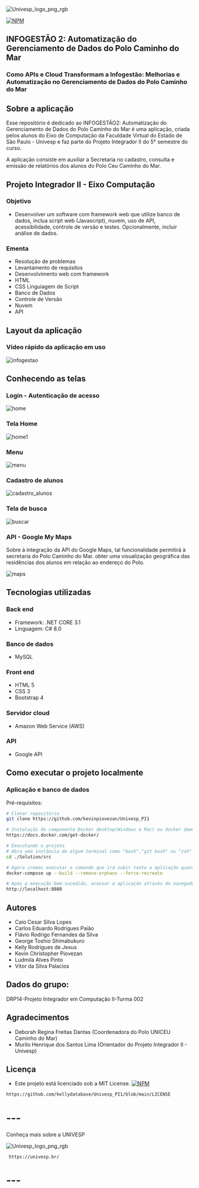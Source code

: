 
![Univesp_logo_png_rgb](https://github.com/user-attachments/assets/e473e15f-0937-4da0-b2e8-06d2bbf013e9)


[![NPM](https://img.shields.io/npm/l/react)](https://github.com/kellydatabase/Univesp_PI2/blob/main/LICENSE)

## INFOGESTÃO 2: Automatização do Gerenciamento de Dados do Polo Caminho do Mar

### Como APIs e Cloud Transformam a Infogestão: Melhorias e Automatização no Gerenciamento de Dados do Polo Caminho do Mar

## Sobre a aplicação
Esse repositório é dedicado ao INFOGESTÃO2: Automatização do Gerenciamento de Dados do Polo Caminho do Mar é uma aplicação, criada pelos alunos do Eixo de Computação da Faculdade Virtual do Estado de São Paulo - Univesp e faz parte do Projeto Integrador II do 5° semestre do curso.

A aplicação consiste em auxiliar a Secretaria no cadastro, consulta e emissão de relatórios dos alunos do Polo Ceu Caminho do Mar.

## Projeto Integrador II -  Eixo Computação
### Objetivo
- Desenvolver um software com framework web que utilize banco de dados, inclua script web (Javascript), nuvem, uso de API, acessibilidade, controle de versão e testes. Opcionalmente, incluir análise de dados.

### Ementa
- Resolução de problemas
- Levantamento de requisitos
- Desenvolvimento web com framework
- HTML
- CSS
  Linguiagem de Script
- Banco de Dados
- Controle de Versão
- Nuvem
- API


## Layout da aplicação

### Vídeo rápido da aplicação em uso
![infogestao](https://github.com/user-attachments/assets/bc347498-ed20-4f40-9e2e-f66bbdf1e8d7)


## Conhecendo as telas

### Login - Autenticação de acesso
![home](https://github.com/user-attachments/assets/5095a89e-2098-4a39-a851-4285ff447f51)

### Tela Home
![home1](https://github.com/user-attachments/assets/f2d59467-5690-45dc-b15c-c907c90725be)

### Menu
![menu](https://github.com/user-attachments/assets/34473b73-b2e2-4dd0-a47c-d5125e3b9b5b)

### Cadastro de alunos
![cadastro_alunos](https://github.com/user-attachments/assets/c404797b-2094-4fd6-9317-0e30c1480b50)

### Tela de busca
![buscar](https://github.com/user-attachments/assets/b7425c6d-8569-4f04-8857-eed145e3ef2a)

### API - Google My Maps
Sobre à integração da API do Google Maps, tal funcionalidade permitirá à secretaria do Polo Caminho do Mar. obter uma visualização geográfica das residências dos alunos em relação ao endereço do Polo. 

![maps](https://github.com/user-attachments/assets/09392888-57b2-4617-b057-1a2347c7228e)



## Tecnologias utilizadas
### Back end
- Framework: .NET CORE 3.1
- Linguagem: C# 8.0
  
### Banco de dados
- MySQL
  
### Front end
- HTML 5
- CSS 3
- Bootstrap 4

### Servidor cloud
- Amazon Web Service (AWS)
  
### API
- Google API

## Como executar o projeto localmente

### Aplicação e banco de dados 
Pré-requisitos:

```bash
# Clonar repositório
git clone https://github.com/kevinpiovezan/Univesp_PI1

# Instalação do componente Docker desktop(Windows e Mac) ou docker daemon e docker-compose(Linux):
https://docs.docker.com/get-docker/

# Executando o projeto
# Abra uma instância de algum terminal como "bash","git bash" ou "zsh" dentro da pasta onde foi clonada a aplicação, e navegue até a pasta "src" como no exemplo abaixo:
cd ./Solution/src

# Agora iremos executar o comando que irá subir tanto a aplicação quanto o banco de dados:
docker-compose up --build --remove-orphans --force-recreate

# Após a execução bem-sucedida, acessar a aplicação através do navegador de sua preferência utilizando o seguinte endereço:
http://localhost:8080
```

## Autores

- Caio Cesar Silva Lopes
- Carlos Eduardo Rodrigues Paião
- Flávio Rodrigo Fernandes da Silva
- George Toshio Shimabukuro
- Kelly Rodrigues de Jesus
- Kevin Christopher Piovezan
- Ludmila Alves Pinto
- Vitor da Silva Palacios

 ## Dados do grupo:
 DRP14-Projeto Integrador em Computação II-Turma 002

## Agradecimentos
- Deborah Regina Freitas Dantas (Coordenadora do Polo UNICEU Caminho do Mar)
- Murilo Henrique dos Santos Lima (Orientador do Projeto Integrador II - Univesp)

## Licença
- Este projeto está licenciado sob a MIT License. [![NPM](https://img.shields.io/npm/l/react)](https://github.com/kevinpiovezan/Univesp_PI1/blob/main/LICENSE) 
```bash
https://github.com/kellydatabase/Univesp_PI1/blob/main/LICENSE

```
# ---
Conheça mais sobre a UNIVESP

![Univesp_logo_png_rgb](https://github.com/user-attachments/assets/9999993f-8def-4415-90c4-a5d44ce51561)

     https://univesp.br/
# ---
